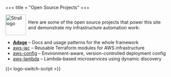 +++
title = "Open Source Projects"
+++

<p style="display: flex; align-items: center; gap: 0.5em;">
  <img
    class="theme-switch-logo"
    src="/assets/logo/logo-300x300.png"
    data-light="/assets/logo/logo-300x300.png"
    data-dark="/assets/logo/logo-300x300-inverted.png"
    style="width: 64px; height: 64px;"
    alt="Strall logo">
  <span>
    Here are some of the open source projects that power this site and demonstrate my infrastructure automation work:
  </span>
</p>

- [**Adage**](https://github.com/tstrall/adage) – Docs and usage patterns for the whole framework
- [aws-iac](https://github.com/tstrall/aws-iac) – Reusable Terraform modules for AWS infrastructure
- [aws-config](https://github.com/tstrall/aws-config) – Environment-aware, version-controlled deployment config
- [aws-lambda](https://github.com/tstrall/aws-lambda) – Lambda-based microservices using dynamic discovery

{{< logo-switch-script >}}
